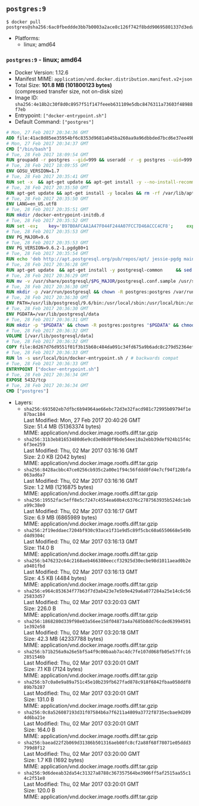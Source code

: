 ## `postgres:9`

```console
$ docker pull postgres@sha256:6ac0fbeddde3bb7b0003a2ace8c126f742f8bdd90695801337d3edaaf1fcc478
```

-	Platforms:
	-	linux; amd64

### `postgres:9` - linux; amd64

-	Docker Version: 1.12.6
-	Manifest MIME: `application/vnd.docker.distribution.manifest.v2+json`
-	Total Size: **101.8 MB (101800123 bytes)**  
	(compressed transfer size, not on-disk size)
-	Image ID: `sha256:4e18b2c30f8d0c8957f51f147feeeb631109e5dbc8476311a73603f48988f7eb`
-	Entrypoint: `["docker-entrypoint.sh"]`
-	Default Command: `["postgres"]`

```dockerfile
# Mon, 27 Feb 2017 20:34:36 GMT
ADD file:41ac8d85ee35954bf6c8353d9681a045ba260aa9a96dbbded7bcd6e37ee49bea in / 
# Mon, 27 Feb 2017 20:34:37 GMT
CMD ["/bin/bash"]
# Tue, 28 Feb 2017 18:09:54 GMT
RUN groupadd -r postgres --gid=999 && useradd -r -g postgres --uid=999 postgres
# Tue, 28 Feb 2017 18:09:55 GMT
ENV GOSU_VERSION=1.7
# Tue, 28 Feb 2017 20:35:41 GMT
RUN set -x 	&& apt-get update && apt-get install -y --no-install-recommends ca-certificates wget && rm -rf /var/lib/apt/lists/* 	&& wget -O /usr/local/bin/gosu "https://github.com/tianon/gosu/releases/download/$GOSU_VERSION/gosu-$(dpkg --print-architecture)" 	&& wget -O /usr/local/bin/gosu.asc "https://github.com/tianon/gosu/releases/download/$GOSU_VERSION/gosu-$(dpkg --print-architecture).asc" 	&& export GNUPGHOME="$(mktemp -d)" 	&& gpg --keyserver ha.pool.sks-keyservers.net --recv-keys B42F6819007F00F88E364FD4036A9C25BF357DD4 	&& gpg --batch --verify /usr/local/bin/gosu.asc /usr/local/bin/gosu 	&& rm -r "$GNUPGHOME" /usr/local/bin/gosu.asc 	&& chmod +x /usr/local/bin/gosu 	&& gosu nobody true 	&& apt-get purge -y --auto-remove ca-certificates wget
# Tue, 28 Feb 2017 20:35:50 GMT
RUN apt-get update && apt-get install -y locales && rm -rf /var/lib/apt/lists/* 	&& localedef -i en_US -c -f UTF-8 -A /usr/share/locale/locale.alias en_US.UTF-8
# Tue, 28 Feb 2017 20:35:50 GMT
ENV LANG=en_US.utf8
# Tue, 28 Feb 2017 20:35:51 GMT
RUN mkdir /docker-entrypoint-initdb.d
# Tue, 28 Feb 2017 20:35:52 GMT
RUN set -ex; 	key='B97B0AFCAA1A47F044F244A07FCC7D46ACCC4CF8'; 	export GNUPGHOME="$(mktemp -d)"; 	gpg --keyserver ha.pool.sks-keyservers.net --recv-keys "$key"; 	gpg --export "$key" > /etc/apt/trusted.gpg.d/postgres.gpg; 	rm -r "$GNUPGHOME"; 	apt-key list
# Tue, 28 Feb 2017 20:35:53 GMT
ENV PG_MAJOR=9.6
# Tue, 28 Feb 2017 20:35:53 GMT
ENV PG_VERSION=9.6.2-1.pgdg80+1
# Tue, 28 Feb 2017 20:35:54 GMT
RUN echo 'deb http://apt.postgresql.org/pub/repos/apt/ jessie-pgdg main' $PG_MAJOR > /etc/apt/sources.list.d/pgdg.list
# Tue, 28 Feb 2017 20:36:28 GMT
RUN apt-get update 	&& apt-get install -y postgresql-common 	&& sed -ri 's/#(create_main_cluster) .*$/\1 = false/' /etc/postgresql-common/createcluster.conf 	&& apt-get install -y 		postgresql-$PG_MAJOR=$PG_VERSION 		postgresql-contrib-$PG_MAJOR=$PG_VERSION 	&& rm -rf /var/lib/apt/lists/*
# Tue, 28 Feb 2017 20:36:29 GMT
RUN mv -v /usr/share/postgresql/$PG_MAJOR/postgresql.conf.sample /usr/share/postgresql/ 	&& ln -sv ../postgresql.conf.sample /usr/share/postgresql/$PG_MAJOR/ 	&& sed -ri "s!^#?(listen_addresses)\s*=\s*\S+.*!\1 = '*'!" /usr/share/postgresql/postgresql.conf.sample
# Tue, 28 Feb 2017 20:36:30 GMT
RUN mkdir -p /var/run/postgresql && chown -R postgres:postgres /var/run/postgresql && chmod g+s /var/run/postgresql
# Tue, 28 Feb 2017 20:36:30 GMT
ENV PATH=/usr/lib/postgresql/9.6/bin:/usr/local/sbin:/usr/local/bin:/usr/sbin:/usr/bin:/sbin:/bin
# Tue, 28 Feb 2017 20:36:30 GMT
ENV PGDATA=/var/lib/postgresql/data
# Tue, 28 Feb 2017 20:36:31 GMT
RUN mkdir -p "$PGDATA" && chown -R postgres:postgres "$PGDATA" && chmod 777 "$PGDATA" # this 777 will be replaced by 700 at runtime (allows semi-arbitrary "--user" values)
# Tue, 28 Feb 2017 20:36:32 GMT
VOLUME [/var/lib/postgresql/data]
# Tue, 28 Feb 2017 20:36:32 GMT
COPY file:8d267d76d9551f01f3b15b68c484da091c34fd675a9b6adc8c279d52364efdfc in /usr/local/bin/ 
# Tue, 28 Feb 2017 20:36:33 GMT
RUN ln -s usr/local/bin/docker-entrypoint.sh / # backwards compat
# Tue, 28 Feb 2017 20:36:33 GMT
ENTRYPOINT ["docker-entrypoint.sh"]
# Tue, 28 Feb 2017 20:36:34 GMT
EXPOSE 5432/tcp
# Tue, 28 Feb 2017 20:36:34 GMT
CMD ["postgres"]
```

-	Layers:
	-	`sha256:693502eb7dfbc6b94964ae66ebc72d3e32facd981c72995b09794f1e87bac184`  
		Last Modified: Mon, 27 Feb 2017 20:40:26 GMT  
		Size: 51.4 MB (51363374 bytes)  
		MIME: application/vnd.docker.image.rootfs.diff.tar.gzip
	-	`sha256:31b3eb81653480d6e9cd3e08d0f9bde54ee10a2ebb39def924b15f4c6f3ee259`  
		Last Modified: Thu, 02 Mar 2017 03:16:16 GMT  
		Size: 2.0 KB (2042 bytes)  
		MIME: application/vnd.docker.image.rootfs.diff.tar.gzip
	-	`sha256:8428acbbc47ce0256cb935c2a00e1f94c56fddd0fd4e7cf94f120bfa063ad6a7`  
		Last Modified: Thu, 02 Mar 2017 03:16:16 GMT  
		Size: 1.2 MB (1216875 bytes)  
		MIME: application/vnd.docker.image.rootfs.diff.tar.gzip
	-	`sha256:19552fac5eff8e5c7247c4554ea60b4c6376c2787563935b524dc1eba99c38e0`  
		Last Modified: Thu, 02 Mar 2017 03:16:17 GMT  
		Size: 6.9 MB (6865989 bytes)  
		MIME: application/vnd.docker.image.rootfs.diff.tar.gzip
	-	`sha256:2f19eddaec7204bf930c93ace1f31e9d5c89f5cbc60a6550668e549bd4d9304c`  
		Last Modified: Thu, 02 Mar 2017 03:16:13 GMT  
		Size: 114.0 B  
		MIME: application/vnd.docker.image.rootfs.diff.tar.gzip
	-	`sha256:b476232c64c2168aeb466380eeccf32925d30ecbe98d1011aead0b2ea9401fbd`  
		Last Modified: Thu, 02 Mar 2017 03:16:13 GMT  
		Size: 4.5 KB (4484 bytes)  
		MIME: application/vnd.docker.image.rootfs.diff.tar.gzip
	-	`sha256:e964c853634f77b63f7d3ab423e7e5b9e429a6a077284a25e14c6c5625833d57`  
		Last Modified: Thu, 02 Mar 2017 03:20:03 GMT  
		Size: 226.0 B  
		MIME: application/vnd.docker.image.rootfs.diff.tar.gzip
	-	`sha256:1868280d339f98e03a56ee158f04873a4a7685b8dd76cded639945911e392e58`  
		Last Modified: Thu, 02 Mar 2017 03:20:18 GMT  
		Size: 42.3 MB (42337788 bytes)  
		MIME: application/vnd.docker.image.rootfs.diff.tar.gzip
	-	`sha256:b71b256a9a26e5bf5a4f9c00baab7ac4dc7fe107d068fb05e57ffc162851546b`  
		Last Modified: Thu, 02 Mar 2017 03:20:01 GMT  
		Size: 7.1 KB (7124 bytes)  
		MIME: application/vnd.docker.image.rootfs.diff.tar.gzip
	-	`sha256:b7c0a0e9a89a751c45e10b239fb627fad878c918f6842fbaa058ddf889b7b287`  
		Last Modified: Thu, 02 Mar 2017 03:20:01 GMT  
		Size: 131.0 B  
		MIME: application/vnd.docker.image.rootfs.diff.tar.gzip
	-	`sha256:0c8a526087193d31f07584b6a7f6211a4809a3772f8735ecbae9d2094d6ba21e`  
		Last Modified: Thu, 02 Mar 2017 03:20:01 GMT  
		Size: 164.0 B  
		MIME: application/vnd.docker.image.rootfs.diff.tar.gzip
	-	`sha256:baead22f2b069d31386b501316aeb08fc8cf2a88f68f78071e05ddd3799d8f12`  
		Last Modified: Thu, 02 Mar 2017 03:20:00 GMT  
		Size: 1.7 KB (1692 bytes)  
		MIME: application/vnd.docker.image.rootfs.diff.tar.gzip
	-	`sha256:9d6deeab32da54c31327a8788c367357564be3906ff5af2515aa55c14c2f51e8`  
		Last Modified: Thu, 02 Mar 2017 03:20:01 GMT  
		Size: 120.0 B  
		MIME: application/vnd.docker.image.rootfs.diff.tar.gzip
